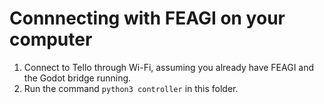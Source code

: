 # Connnecting with FEAGI on your computer

1) Connect to Tello through Wi-Fi, assuming you already have FEAGI and the Godot bridge running.
2) Run the command `python3 controller` in this folder.